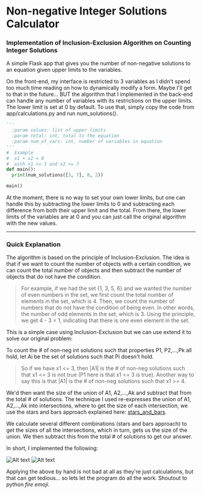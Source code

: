 # Non-negative Integer Solutions Calculator
### Implementation of Inclusion-Exclusion Algorithm on Counting Integer Solutions

A simple Flask app that gives you the number of non-negative solutions to an equation given upper limits to the variables.

On the front-end, my interface is restricted to 3 variables as I didn't spend too much time reading on how to dynamically modify a form. Maybe I'll get to that in the future... BUT the algorithm that I implemented in the back-end can handle any number of variables with its restrictions on the upper limits. The lower limit is set at 0 by default. To use that, simply copy the code from app/calculations.py and run num_solutions().

```python
'''
  :param values: list of upper limits
  :param total: int, total to the equation
  :param num_of_vars: int, number of variables in equation
'''
#  Example
#  x1 + x2 = 8
#  with x1 <= 3 and x2 <= 7
def main():
  print(num_solutions([3, 7], 8, 2))

main()
```

At the moment, there is no way to set your own lower limits, but one can handle this by subtracting the lower limits to 0 and subtracting each difference from both their upper limit and the total. From there, the lower limits of the variables are at 0 and you can just call the original algorithm with the new values.
___

### Quick Explanation

The algorithm is based on the principle of Inclusion-Exclusion. The idea is that if we want to count the number of objects with a certain condition, 
we can count the total number of objects and then subtract the number of objects that do not have the condition.

>For example, if we had the set {1, 3, 5, 6} and we wanted the number of even numbers in the set, we first count the total number of elements
in the set, which is 4. Then, we count the number of numbers that do not have the condition of being even. In other words, the number 
of odd elements in the set, which is 3. Using the principle, we get 4 - 3 = 1, indicating that there is one even element in the set.

This is a simple case using Inclusion-Exclusion but we can use extend it to solve our original problem:

To count the # of non-neg int solutions such that properties P1, P2,...,Pk all hold,
let Ai be the set of solutions such that Pi doesn't hold.

>So if we have x1 <= 3, then |A1| is the # of non-neg solutions such that x1 <= 3 is not true (P1 here is that x1 <= 3 *is* true). Another way to say this is that |A1| is the # of non-neg solutions such that x1 >= 4.

We'd then want the size of the union of A1, A2,...,Ak and subtract that from the total # of solutions. The technique I used re-expresses the union of A1, A2,...,Ak into intersections, where to get the size of each intersection, we use
the stars and bars approach explained here: [stars_and_bars](https://en.wikipedia.org/wiki/Stars_and_bars_(combinatorics)).

We calculate several different combinations (stars and bars approach) to get the sizes of all the intersections, which in turn, gets us the size of the union. We then subtract this from the total # of solutions to get our answer. 

In short, I implemented the following:

![Alt text](https://i.imgur.com/KmK4nfz.png)
![Alt text](https://i.imgur.com/Lwn0IiR.png)

Applying the above by hand is not bad at all as they're just calculations, but that can get tedious... so lets let the program do all the work. Shoutout to python *fire emoji*.

